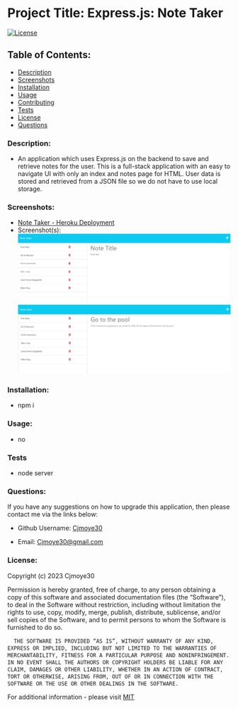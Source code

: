 
  # Project Title: Express.js: Note Taker

  [![License](https://img.shields.io/badge/License-MIT-blue.svg)](https://opensource.org/license/mit-0/)


  ## Table of Contents:
  - [Description](#description)
  - [Screenshots](#screenshots)
  - [Installation](#installation)
  - [Usage](#usage)
  - [Contributing](#contributing)
  - [Tests](#tests)
  - [License](#license)
  - [Questions](#questions)
  
  ### Description:

  - An application which uses Express.js on the backend to save and retrieve notes for the user. This is a full-stack application with an easy to navigate UI with only an index and notes page for HTML. User data is stored and retrieved from a JSON file so we do not have to use local storage.

  ### Screenshots: 

  - [Note Taker - Heroku Deployment](https://guarded-dusk-39770.herokuapp.com/)
  - Screenshot(s):
  ![Screenshot 1 - All notes with blank canvas for new note](/public/assets/images/expressjs-1.png)
  ![Screenshot 2 - Previous note populates after clicking it from the left pannel](/public/assets/images/expressjs-2.png)

  ### Installation:

  - npm i


  ### Usage:

  - no


  ### Tests
  - node server

  ### Questions:

  If you have any suggestions on how to upgrade this application, then please contact me via the links below:
  - Github Username: [Cjmoye30](https://github.com/Cjmoye30) 

  - Email: Cjmoye30@gmail.com


  ### License:
  Copyright (c) 2023 Cjmoye30

  Permission is hereby granted, free of charge, to any person obtaining a copy of this software and associated documentation files (the “Software”), to deal in the Software without restriction, including without limitation the rights to use, copy, modify, merge, publish, distribute, sublicense, and/or sell copies of the Software, and to permit persons to whom the Software is furnished to do so.

      THE SOFTWARE IS PROVIDED “AS IS”, WITHOUT WARRANTY OF ANY KIND, EXPRESS OR IMPLIED, INCLUDING BUT NOT LIMITED TO THE WARRANTIES OF MERCHANTABILITY, FITNESS FOR A PARTICULAR PURPOSE AND NONINFRINGEMENT. IN NO EVENT SHALL THE AUTHORS OR COPYRIGHT HOLDERS BE LIABLE FOR ANY CLAIM, DAMAGES OR OTHER LIABILITY, WHETHER IN AN ACTION OF CONTRACT, TORT OR OTHERWISE, ARISING FROM, OUT OF OR IN CONNECTION WITH THE SOFTWARE OR THE USE OR OTHER DEALINGS IN THE SOFTWARE.

  For additional information  - please visit [MIT](https://opensource.org/license/mit-0/)

  